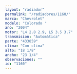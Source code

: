 ```yaml
---
layout: "radiador"
permalink: "/radiadores/1160/"
marca: "Chevrolet"
modelo: "Colorado "
ano: "2004"
motor: "L4 2.8 2.9, L5 3.5 3.7"
transmision: "Automática"
parte: "433859"
clima: "Con clima"
alto: "18 1/8"
ancho: "23 1/4"
observaciones: ""
id: "1160"
---
```


